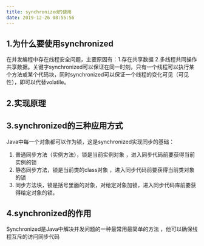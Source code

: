 ```yaml
---
title: synchronized的使用
date: 2019-12-26 08:55:56
---
```

## 1.为什么要使用synchronized
在并发编程中存在线程安全问题，主要原因有：1.存在共享数据 2.多线程共同操作共享数据。关键字synchronized可以保证在同一时刻，只有一个线程可以执行某个方法或某个代码块，同时synchronized可以保证一个线程的变化可见（可见性），即可以代替volatile。
## 2.实现原理
## 3.synchronized的三种应用方式
Java中每一个对象都可以作为锁，这是synchronized实现同步的基础：

1. 普通同步方法（实例方法），锁是当前实例对象 ，进入同步代码前要获得当前实例的锁
2. 静态同步方法，锁是当前类的class对象 ，进入同步代码前要获得当前类对象的锁
3. 同步方法块，锁是括号里面的对象，对给定对象加锁，进入同步代码库前要获得给定对象的锁。
## 4.synchronized的作用
Synchronized是Java中解决并发问题的一种最常用最简单的方法 ，他可以确保线程互斥的访问同步代码
